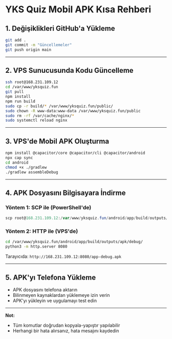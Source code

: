 # YKS Quiz Mobil APK Kısa Rehberi

## 1. Değişiklikleri GitHub'a Yükleme

```bash
git add .
git commit -m "Güncellemeler"
git push origin main
```

---

## 2. VPS Sunucusunda Kodu Güncelleme

```bash
ssh root@168.231.109.12
cd /var/www/yksquiz.fun
git pull
npm install
npm run build
sudo cp -r build/* /var/www/yksquiz.fun/public/
sudo chown -R www-data:www-data /var/www/yksquiz.fun/public
sudo rm -rf /var/cache/nginx/*
sudo systemctl reload nginx
```

---

## 3. VPS'de Mobil APK Oluşturma

```bash
npm install @capacitor/core @capacitor/cli @capacitor/android
npx cap sync
cd android
chmod +x ./gradlew
./gradlew assembleDebug
```

---

## 4. APK Dosyasını Bilgisayara İndirme

### Yöntem 1: SCP ile (PowerShell'de)
```powershell
scp root@168.231.109.12:/var/www/yksquiz.fun/android/app/build/outputs/apk/debug/app-debug.apk C:\Users\omer\Desktop\
```

### Yöntem 2: HTTP ile (VPS'de)
```bash
cd /var/www/yksquiz.fun/android/app/build/outputs/apk/debug/
python3 -m http.server 8080
```
Tarayıcıda: `http://168.231.109.12:8080/app-debug.apk`

---

## 5. APK'yı Telefona Yükleme
- APK dosyasını telefona aktarın
- Bilinmeyen kaynaklardan yüklemeye izin verin
- APK'yı yükleyin ve uygulamayı test edin

---

**Not:**
- Tüm komutlar doğrudan kopyala-yapıştır yapılabilir
- Herhangi bir hata alırsanız, hata mesajını kaydedin 
